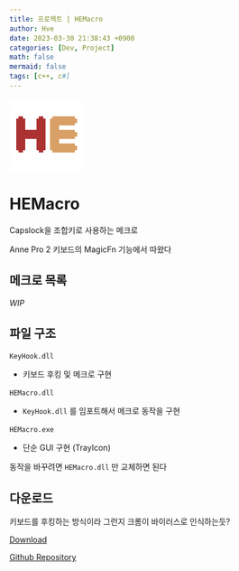 ```yaml
---
title: 프로젝트 | HEMacro
author: Hve
date: 2023-03-30 21:38:43 +0900
categories: [Dev, Project]
math: false
mermaid: false
tags: [c++, c#]
---
```


![HEMacro](/assets/img/hemacro/hemacro.png)

# HEMacro

Capslock을 조합키로 사용하는 메크로

Anne Pro 2 키보드의 MagicFn 기능에서 따왔다

## 메크로 목록

*WIP*

## 파일 구조

`KeyHook.dll`
- 키보드 후킹 및 메크로 구현

`HEMacro.dll`
- `KeyHook.dll` 를 임포트해서 메크로 동작을 구현

`HEMacro.exe`
- 단순 GUI 구현 (TrayIcon)

동작을 바꾸려면 `HEMacro.dll` 만 교체하면 된다

## 다운로드

키보드를 후킹하는 방식이라 그런지 크롬이 바이러스로 인식하는듯?

[Download][release-link]

[Github Repository][git-repository-link]


[release-link]: https://github.com/hve4638/HEMacro/releases/

[git-repository-link]: https://github.com/hve4638/HEMacro
